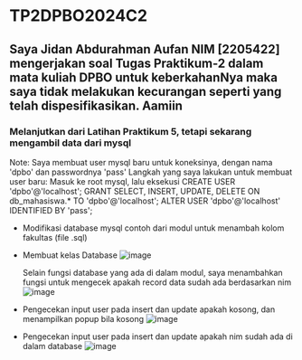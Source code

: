 # TP2DPBO2024C2

## Saya Jidan Abdurahman Aufan NIM [2205422] mengerjakan soal Tugas Praktikum-2 dalam mata kuliah DPBO untuk keberkahanNya maka saya tidak melakukan kecurangan seperti yang telah dispesifikasikan. Aamiin 

### Melanjutkan dari Latihan Praktikum 5, tetapi sekarang mengambil data dari mysql

Note: Saya membuat user mysql baru untuk koneksinya, dengan nama 'dpbo' dan passwordnya 'pass'
Langkah yang saya lakukan untuk membuat user baru:
Masuk ke root mysql, lalu eksekusi 
CREATE USER 'dpbo'@'localhost';
GRANT SELECT, INSERT, UPDATE, DELETE ON db_mahasiswa.* TO 'dpbo'@'localhost';
ALTER USER 'dpbo'@'localhost' IDENTIFIED BY 'pass';

- Modifikasi database mysql contoh dari modul untuk menambah kolom fakultas (file .sql)
- Membuat kelas Database
  ![image](https://github.com/jidanSyn/TP2DPBO2024C2/assets/114399924/dcdf5900-bb99-44ea-a3a9-42190b54ef89)

  Selain fungsi database yang ada di dalam modul, saya menambahkan fungsi untuk mengecek apakah record data sudah ada berdasarkan nim
  ![image](https://github.com/jidanSyn/TP2DPBO2024C2/assets/114399924/96fd7e49-5bd6-425e-ab91-52b7f29456dd)
  
- Pengecekan input user pada insert dan update apakah kosong, dan menampilkan popup bila kosong
  ![image](https://github.com/jidanSyn/TP2DPBO2024C2/assets/114399924/2d6a3c37-4c19-4b44-a09b-b708a8ba8357)

- Pengecekan input user pada insert dan update apakah nim sudah ada di dalam database
  ![image](https://github.com/jidanSyn/TP2DPBO2024C2/assets/114399924/7bb5311a-da49-4dc7-8331-bded15e51336)


  


	
